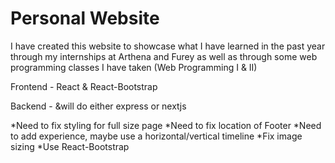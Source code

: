 # Personal Website

I have created this website to showcase what I have learned in the past year through my internships at Arthena and Furey as well as through some web programming classes I have taken (Web Programming I & II)

Frontend - React & React-Bootstrap

Backend - &will do either express or nextjs

*Need to fix styling for full size page
*Need to fix location of Footer
*Need to add experience, maybe use a horizontal/vertical timeline
*Fix image sizing
*Use React-Bootstrap
